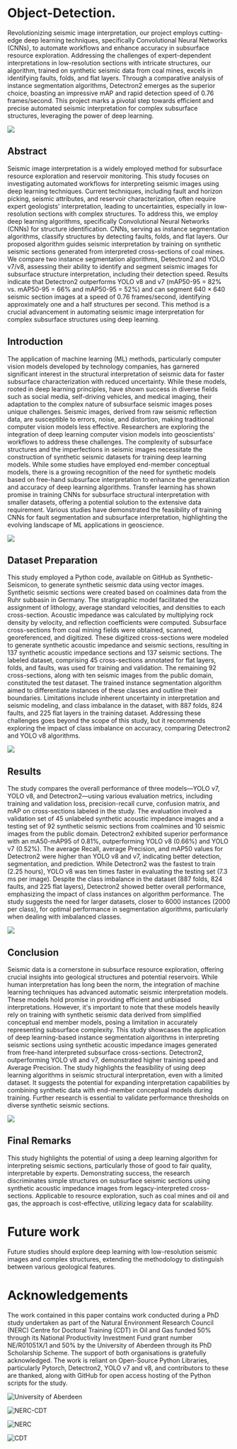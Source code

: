 # Object-Detection.

Revolutionizing seismic image interpretation, our project employs cutting-edge deep learning techniques, specifically Convolutional Neural Networks (CNNs), to automate workflows and enhance accuracy in subsurface resource exploration. Addressing the challenges of expert-dependent interpretations in low-resolution sections with intricate structures, our algorithm, trained on synthetic seismic data from coal mines, excels in identifying faults, folds, and flat layers. Through a comparative analysis of instance segmentation algorithms, Detectron2 emerges as the superior choice, boasting an impressive mAP and rapid detection speed of 0.76 frames/second. This project marks a pivotal step towards efficient and precise automated seismic interpretation for complex subsurface structures, leveraging the power of deep learning.

![](https://i.imgur.com/oX9Q5PY.jpg)

## Abstract
Seismic image interpretation is a widely employed method for subsurface resource exploration and reservoir monitoring. This study focuses on investigating automated workflows for interpreting seismic images using deep learning techniques. Current techniques, including fault and horizon picking, seismic attributes, and reservoir characterization, often require expert geologists' interpretation, leading to uncertainties, especially in low-resolution sections with complex structures. To address this, we employ deep learning algorithms, specifically Convolutional Neural Networks (CNNs) for structure identification. CNNs, serving as instance segmentation algorithms, classify structures by detecting faults, folds, and flat layers. Our proposed algorithm guides seismic interpretation by training on synthetic seismic sections generated from interpreted cross-sections of coal mines. We compare two instance segmentation algorithms, Detectron2 and YOLO v7/v8, assessing their ability to identify and segment seismic images for subsurface structure interpretation, including their detection speed. Results indicate that Detectron2 outperforms YOLO v8 and v7 (mAP50-95 = 82% vs. mAP50-95 = 66% and mAP50-95 = 52%) and can segment 640 × 640 seismic section images at a speed of 0.76 frames/second, identifying approximately one and a half structures per second. This method is a crucial advancement in automating seismic image interpretation for complex subsurface structures using deep learning.

## Introduction
The application of machine learning (ML) methods, particularly computer vision models developed by technology companies, has garnered significant interest in the structural interpretation of seismic data for faster subsurface characterization with reduced uncertainty. While these models, rooted in deep learning principles, have shown success in diverse fields such as social media, self-driving vehicles, and medical imaging, their adaptation to the complex nature of subsurface seismic images poses unique challenges. Seismic images, derived from raw seismic reflection data, are susceptible to errors, noise, and distortion, making traditional computer vision models less effective. Researchers are exploring the integration of deep learning computer vision models into geoscientists' workflows to address these challenges. The complexity of subsurface structures and the imperfections in seismic images necessitate the construction of synthetic seismic datasets for training deep learning models. While some studies have employed end-member conceptual models, there is a growing recognition of the need for synthetic models based on free-hand subsurface interpretation to enhance the generalization and accuracy of deep learning algorithms. Transfer learning has shown promise in training CNNs for subsurface structural interpretation with smaller datasets, offering a potential solution to the extensive data requirement. Various studies have demonstrated the feasibility of training CNNs for fault segmentation and subsurface interpretation, highlighting the evolving landscape of ML applications in geoscience.

![](https://i.imgur.com/y89SmU4.jpg)

## Dataset Preparation  
This study employed a Python code, available on GitHub as Synthetic-Seismicon, to generate synthetic seismic data using vector images. Synthetic seismic sections were created based on coalmines data from the Ruhr subbasin in Germany. The stratigraphic model facilitated the assignment of lithology, average standard velocities, and densities to each cross-section. Acoustic impedance was calculated by multiplying rock density by velocity, and reflection coefficients were computed. Subsurface cross-sections from coal mining fields were obtained, scanned, georeferenced, and digitized. These digitized cross-sections were modeled to generate synthetic acoustic impedance and seismic sections, resulting in 137 synthetic acoustic impedance sections and 137 seismic sections. The labeled dataset, comprising 45 cross-sections annotated for flat layers, folds, and faults, was used for training and validation. The remaining 92 cross-sections, along with ten seismic images from the public domain, constituted the test dataset. The trained instance segmentation algorithm aimed to differentiate instances of these classes and outline their boundaries. Limitations include inherent uncertainty in interpretation and seismic modeling, and class imbalance in the dataset, with 887 folds, 824 faults, and 225 flat layers in the training dataset. Addressing these challenges goes beyond the scope of this study, but it recommends exploring the impact of class imbalance on accuracy, comparing Detectron2 and YOLO v8 algorithms.

![](https://i.imgur.com/EVIr5NW.jpg)

## Results
The study compares the overall performance of three models—YOLO v7, YOLO v8, and Detectron2—using various evaluation metrics, including training and validation loss, precision-recall curve, confusion matrix, and mAP on cross-sections labeled in the study. The evaluation involved a validation set of 45 unlabeled synthetic acoustic impedance images and a testing set of 92 synthetic seismic sections from coalmines and 10 seismic images from the public domain. Detectron2 exhibited superior performance with an mA50-mAP95 of 0.81%, outperforming YOLO v8 (0.66%) and YOLO v7 (0.52%). The average Recall, average Precision, and mAP50 values for Detectron2 were higher than YOLO v8 and v7, indicating better detection, segmentation, and prediction. While Detectron2 was the fastest to train (2.25 hours), YOLO v8 was ten times faster in evaluating the testing set (7.3 ms per image). Despite the class imbalance in the dataset (887 folds, 824 faults, and 225 flat layers), Detectron2 showed better overall performance, emphasizing the impact of class instances on algorithm performance. The study suggests the need for larger datasets, closer to 6000 instances (2000 per class), for optimal performance in segmentation algorithms, particularly when dealing with imbalanced classes.

![](https://i.imgur.com/DehfzbE.jpg)

## Conclusion
Seismic data is a cornerstone in subsurface resource exploration, offering crucial insights into geological structures and potential reservoirs. While human interpretation has long been the norm, the integration of machine learning techniques has advanced automatic seismic interpretation models. These models hold promise in providing efficient and unbiased interpretations. However, it's important to note that these models heavily rely on training with synthetic seismic data derived from simplified conceptual end member models, posing a limitation in accurately representing subsurface complexity. This study showcases the application of deep learning-based instance segmentation algorithms in interpreting seismic sections using synthetic acoustic impedance images generated from free-hand interpreted subsurface cross-sections. Detectron2, outperforming YOLO v8 and v7, demonstrated higher training speed and Average Precision. The study highlights the feasibility of using deep learning algorithms in seismic structural interpretation, even with a limited dataset. It suggests the potential for expanding interpretation capabilities by combining synthetic data with end-member conceptual models during training. Further research is essential to validate performance thresholds on diverse synthetic seismic sections.

![](https://i.imgur.com/Xj8t46Y.jpg)

## Final Remarks
This study highlights the potential of using a deep learning algorithm for interpreting seismic sections, particularly those of good to fair quality, interpretable by experts. Demonstrating success, the research discriminates simple structures on subsurface seismic sections using synthetic acoustic impedance images from legacy-interpreted cross-sections. Applicable to resource exploration, such as coal mines and oil and gas, the approach is cost-effective, utilizing legacy data for scalability. 

Future work
===========
Future studies should explore deep learning with low-resolution seismic images and complex structures, extending the methodology to distinguish between various geological features.

Acknowledgements 
=================
The work contained in this paper contains work conducted during a PhD study undertaken as part of the Natural Environment Research Council (NERC) Centre for Doctoral Training (CDT) in Oil and Gas funded 50% through its National Productivity Investment Fund grant number NE/R01051X/1 and 50% by the University of Aberdeen through its PhD Scholarship Scheme. The support of both organisations is gratefully acknowledged. The work is reliant on Open-Source Python Libraries, particularly Pytorch, Detectron2, YOLO v7 and v8, and contributors to these are thanked, along with GitHub for open access hosting of the Python scripts for the study.

![University of Aberdeen](https://i.imgur.com/PILyj4m.jpg)

![NERC-CDT](https://nerc-cdt-oil-and-gas.ac.uk/wp-content/uploads/news/2015-news-NERC-funding.jpg)

![NERC](https://auracdt.hull.ac.uk/wp-content/uploads/2019/11/UKRI_NER_Council-Logo_Horiz-RGB.png)

![CDT](https://i.imgur.com/QDOhcN3.png)
